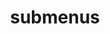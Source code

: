 ---
layout: page
title: submenus
nav: true
nav_order: 6
dropdown: true
children: 
    - title: publications
      permalink: /publications/
    #- title: divider
    #- title: projects
    #  permalink: /projects/
---